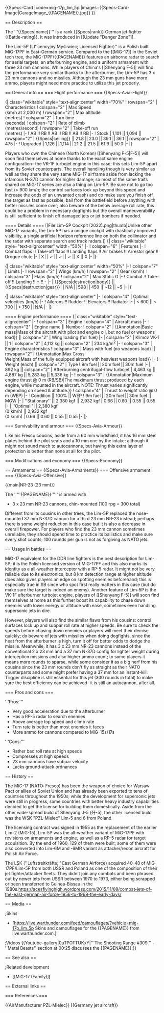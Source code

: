 {{Specs-Card
|code=mig-17p_lim_5p
|images={{Specs-Card-Image|GarageImage_{{PAGENAME}}.jpg}}
}}

== Description ==
<!-- ''In the description, the first part should be about the history of and the creation and combat usage of the aircraft, as well as its key features. In the second part, tell the reader about the aircraft in the game. Insert a screenshot of the vehicle, so that if the novice player does not remember the vehicle by name, he will immediately understand what kind of vehicle the article is talking about.'' -->
The '''{{Specs|name}}''' is a rank {{Specs|rank}} German jet fighter {{Battle-rating}}. It was introduced in [[Update "Danger Zone"]].

The Lim-5P (LI''cencyjny Myśliwiec; Licensed Fighter)'' is a Polish built MiG-17PF in East-German service. Compared to the [[MiG-17]] in the Soviet tech tree, the MiG-17PF/{{PAGENAME}} features an airborne radar to search for aerial targets, an afterburning engine, and a uniform armament with three 23 mm cannons. While players of China's [[Shenyang F-5]] will find the performance very similar thanks to the afterburner, the Lim-5P has 3 x 23 mm cannons and no missiles. Although the 23 mm guns have more ammo, players might need more practice to utilize this jet properly. 

== General info ==
=== Flight performance ===
{{Specs-Avia-Flight}}
<!-- ''Describe how the aircraft behaves in the air. Speed, manoeuvrability, acceleration and allowable loads - these are the most important characteristics of the vehicle.'' -->

{| class="wikitable" style="text-align:center" width="70%"
! rowspan="2" | Characteristics
! colspan="2" | Max Speed<br>(km/h at 2,000 m)
! rowspan="2" | Max altitude<br>(metres)
! colspan="2" | Turn time<br>(seconds)
! colspan="2" | Rate of climb<br>(metres/second)
! rowspan="2" | Take-off run<br>(metres)
|-
! AB !! RB !! AB !! RB !! AB !! RB
|-
! Stock
| 1,101 || 1,094 || rowspan="2" | {{Specs|ceiling}} || 21.8 || 23.0 || 39.1 || 36.1 || rowspan="2" | 475
|-
! Upgraded
| 1,126 || 1,114 || 21.2 || 21.5 || 61.9 || 50.0
|-
|}

Players who own the Chinese (North Korean) [[Shenyang F-5|F-5]] will soon find themselves at home thanks to the exact same engine configuration- the VK-1F turbojet engine in this case; this sets Lim-5P apart from its Soviet counterparts. The overall handling though is very similar as well as they share the very same MiG-17 airframe aside from lacking the infamous N-37D cannon for higher damage; so most of the same traits shared on MiG-17 series are also a thing on Lim-5P. Be sure not to go too fast (> 900 km/h; the control surfaces lock up beyond this speed and increase the odds of an unwanted crash) and do make sure you finish off the target as fast as possible, bail from the battlefield before anything with better missiles come over; also beware of the below average roll rate, this could be a problem in necessary dogfights but the overall maneuverability is still sufficient to finish off damaged jets or jet bombers if needed.

==== Details ====
[[File:Lim-5P Cockpit (2022).png|thumb|Unlike other MiG-17 variants, the Lim-5P has a unique cockpit with drastically improved visibility, a single artificial horizon reference line on both the collimator and the radar with separate search and track radars.]]
{| class="wikitable" style="text-align:center" width="50%"
|-
! colspan="6" | Features
|-
! Combat flaps !! Take-off flaps !! Landing flaps !! Air brakes !! Arrestor gear !! Drogue chute
|-
| X || ✓ || ✓ || ✓ || X || X     <!-- ✓ -->
|-
|}

{| class="wikitable" style="text-align:center" width="50%"
|-
! colspan="7" | Limits
|-
! rowspan="2" | Wings (km/h)
! rowspan="2" | Gear (km/h)
! colspan="3" | Flaps (km/h)
! colspan="2" | Max Static G
|-
! Combat !! Take-off !! Landing !! + !! -
|-
| {{Specs|destruction|body}} || {{Specs|destruction|gear}} || N/A || 598 || 450 || ~12 || ~5
|-
|}

{| class="wikitable" style="text-align:center"
|-
! colspan="4" | Optimal velocities (km/h)
|-
! Ailerons !! Rudder !! Elevators !! Radiator
|-
| < 600 || < 700 || < 750 || N/A
|-
|}

==== Engine performance ====
{| class="wikitable" style="text-align:center"
|-
! colspan="3" | Engine
! colspan="4" | Aircraft mass
|-
! colspan="2" | Engine name || Number
! colspan="2" | {{Annotation|Basic mass|Mass of the aircraft with pilot and engine oil, but no fuel or weapons load}} || colspan="2" | Wing loading (full fuel)
|-
| colspan="2" | Klimov VK-1 || 1
| colspan="2" | 4,112 kg || colspan="2" | 234 kg/m<sup>2</sup>
|-
! colspan="3" | Engine characteristics
! colspan="3" | Mass with fuel (no weapons load) || rowspan="2" | {{Annotation|Max Gross<br>Weight|Mass of the fully equipped aircraft with heaviest weapons load}}
|-
! Weight (each) || colspan="2" | Type
! 9m fuel || 20m fuel || 30m fuel
|-
| 892 kg || colspan="2" | Afterburning centrifugal-flow turbojet
| 4,463 kg || 4,887 kg || 5,283 kg || 5,336 kg
|-
! colspan="3" | {{Annotation|Maximum engine thrust @ 0 m (RB/SB)|The maximum thrust produced by each engine, while mounted in the aircraft. NOTE: Thrust varies significantly depending on speed & altitude.}}
! colspan="4" | Thrust to weight ratio @ 0 m (WEP)
|-
! Condition || 100% || WEP
! 9m fuel || 20m fuel || 30m fuel || MGW
|-
| ''Stationary'' || 2,380 kgf || 2,932 kgf
| 0.66 || 0.60 || 0.55 || 0.55
|-
| ''Optimal'' || 2,380 kgf<br>(0 km/h) || 2,932 kgf<br>(0 km/h)
| 0.66 || 0.60 || 0.55 || 0.55
|-
|}

=== Survivability and armour ===
{{Specs-Avia-Armour}}
<!-- ''Examine the survivability of the aircraft. Note how vulnerable the structure is and how secure the pilot is, whether the fuel tanks are armoured, etc. Describe the armour, if there is any, and also mention the vulnerability of other critical aircraft systems.'' -->
Like his Fresco cousins, aside from a 60 mm windshield, it has 16 mm steel plates behind the pilot seats and a 10 mm one by the intake; although it might not sound much to autocannons, but having this extra layer of protection is better than none at all for the pilot.

=== Modifications and economy ===
{{Specs-Economy}}

== Armaments ==
{{Specs-Avia-Armaments}}
=== Offensive armament ===
{{Specs-Avia-Offensive}}
<!-- ''Describe the offensive armament of the aircraft, if any. Describe how effective the cannons and machine guns are in a battle, and also what belts or drums are better to use. If there is no offensive weaponry, delete this subsection.'' -->
{{main|NR-23 (23 mm)}}

The '''''{{PAGENAME}}''''' is armed with:

* 3 x 23 mm NR-23 cannons, chin-mounted (100 rpg = 300 total)

Different from its cousins in other trees, the Lim-5P replaced the nose-mounted 37 mm N-37D cannon for a third 23 mm NR-23 instead; perhaps there is some weight reduction in this case but it is also a decrease in overall firepower. For players who find the 23 mm cannon sometimes unreliable, they should spend time to practice its ballistics and make sure every shot counts; 100 rounds per gun is not as forgiving as NATO jets.

== Usage in battles ==
<!-- ''Describe the tactics of playing in the aircraft, the features of using aircraft in a team and advice on tactics. Refrain from creating a "guide" - do not impose a single point of view, but instead, give the reader food for thought. Examine the most dangerous enemies and give recommendations on fighting them. If necessary, note the specifics of the game in different modes (AB, RB, SB).'' -->
MiG-17 equivalent for the DDR line fighters is the best description for Lim-5P; it is the Polish licensed version of MiG-17PF and this also marks its identity as a all-weather interceptor with a RP-5 radar. It might not be very reliable due to its electronics, but 8 km detection range at higher altitude does also gives players an edge on spotting enemies beforehand; this is especially true in SB since who spot first really matters in this case (but do make sure the target is indeed an enemy). Another feature of Lim-5P is the VK-1F afterburner turbojet engine, players of [[Shenyang F-5]] will soon find themselves at home as this further boost its capability to chase down enemies with lower energy or altitude with ease, sometimes even handling supersonic jets in dire. 

However, players will also find the similar flaws from his cousins: control surfaces lock up and subpar roll rate at higher speeds. Be sure to check the speeds before chasing down enemies or players will meet their demise quickly; do beware of jets with missiles when doing dogfights, since the heat from the afterburner is high, turn it off for better odds to dodge the missile. Meanwhile, it has 3 x 23 mm NR-23 cannons instead of the conventional 2 x 23 mm and a 37 mm N-37D config for lighter weight during interception missions and also higher ammo count; to some players it means more rounds to sparse, while some consider it as a big nerf from his cousins since the 23 mm rounds don't fly as straight as their NATO counterparts and some might prefer having a 37 mm for an instant-kill. Trigger discipline is still essential for this jet (300 rounds in total) to make sure the best efficiency can be achieved- it is still an autocannon, after all.

=== Pros and cons ===
<!-- ''Summarise and briefly evaluate the vehicle in terms of its characteristics and combat effectiveness. Mark its pros and cons in the bulleted list. Try not to use more than 6 points for each of the characteristics. Avoid using categorical definitions such as "bad", "good" and the like - use substitutions with softer forms such as "inadequate" and "effective".'' -->

'''Pros:'''

* Very good acceleration due to the afterburner
* Has a RP-5 radar to search enemies
* Above average top speed and climb rate
* Turn rate is better than most enemies it faces
* More ammo for cannons compared to MiG-15s/17s

'''Cons:'''

* Rather bad roll rate at high speeds
* Compresses at high speeds
* 23 mm cannons have subpar velocity
* Lacks ground-attack ordnances 

== History ==
<!-- ''Describe the history of the creation and combat usage of the aircraft in more detail than in the introduction. If the historical reference turns out to be too long, take it to a separate article, taking a link to the article about the vehicle and adding a block "/History" (example: <nowiki>https://wiki.warthunder.com/(Vehicle-name)/History</nowiki>) and add a link to it here using the <code>main</code> template. Be sure to reference text and sources by using <code><nowiki><ref></ref></nowiki></code>, as well as adding them at the end of the article with <code><nowiki><references /></nowiki></code>. This section may also include the vehicle's dev blog entry (if applicable) and the in-game encyclopedia description (under <code><nowiki>=== In-game description ===</nowiki></code>, also if applicable).'' -->
The MiG-17 (NATO: Fresco) has been the weapon of choice for Warsaw Pact or allies of Soviet Union and has already been exported to tens of countries throughout the 1950s; while the development for supersonic jets were still in progress, some countries with better heavy industry capabilities decided to get the license for building them domestically. Aside from the other wide-spread build of Shenyang J-5 (歼-5), the other licensed build was the WSK "PZL-Mielec" Lim-5 and 6 from Poland.

The licensing contract was signed in 1955 as the replacement of the earlier Lim-2 (MiG-15), Lim-5P was the all-weather variant of MiG-17PF with revisions on armaments and engine, as well as a RP-5 radar for target acquisition. By the end of 1960, 129 of them were built; some of them were also converted into Lim-6M and -6MR variant as attacker/recon aircraft for Polish Air Force.

The LSK (''Luftstreitkräfte;'' East German Airforce) acquired 40-48 of MiG-17PF/Lim-5P from both USSR and Poland as one of the composition of their jet fighter/attacker fleets. They didn't join any combats and been phrased out by newer jets from USSR between 1970 to 1973, either being scrapped or been transferred to Guinea-Bissau in the 1980s.<ref>https://acesflyinghigh.wordpress.com/2015/11/08/combat-jets-of-the-east-german-air-force-1956-to-1969-the-early-days/</ref>

== Media ==
<!-- ''Excellent additions to the article would be video guides, screenshots from the game, and photos.'' -->

;Skins

* [https://live.warthunder.com/feed/camouflages/?vehicle=mig-17p_lim_5p Skins and camouflages for the {{PAGENAME}} from live.warthunder.com.]

;Videos
{{Youtube-gallery|0uTPOTTUKxY|'''The Shooting Range #309''' - ''Metal Beasts'' section at 00:25 discusses the {{PAGENAME}}.}}

== See also ==
<!-- ''Links to the articles on the War Thunder Wiki that you think will be useful for the reader, for example:''
* ''reference to the series of the aircraft;''
* ''links to approximate analogues of other nations and research trees.'' -->

;Related development

* [[MiG-17 (Family)]]

== External links ==
<!-- ''Paste links to sources and external resources, such as:''
* ''topic on the official game forum;''
* ''other literature.'' -->

=== References ===
<references />

{{AirManufacturer PZL-Mielec}}
{{Germany jet aircraft}}